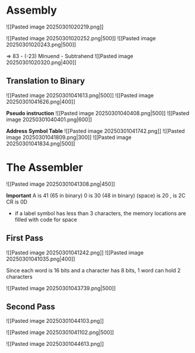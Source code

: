 # Assembly

![[Pasted image 20250301020219.png]]

![[Pasted image 20250301020252.png|500]]
![[Pasted image 20250301020243.png|500]]

=> 83 - (-23)
Minuend - Subtrahend
![[Pasted image 20250301020320.png|400]]
## Translation to Binary

![[Pasted image 20250301041613.png|500]]
![[Pasted image 20250301041626.png|400]]

**Pseudo instruction**
![[Pasted image 20250301040408.png|500]]
![[Pasted image 20250301040401.png|600]]

**Address Symbol Table**
![[Pasted image 20250301041742.png]]
![[Pasted image 20250301041809.png|300]]
![[Pasted image 20250301041834.png|500]]
# The Assembler

![[Pasted image 20250301041308.png|450]]

**Important**
A is 41 (65 in binary)
0 is 30 (48 in binary)
(space) is 20
, is 2C
CR is 0D

- if a label symbol has less than 3 characters, the memory locations are filled with code for space 
## First Pass
![[Pasted image 20250301041242.png]]
![[Pasted image 20250301041035.png|400]]

Since each word is 16 bits and a character has 8 bits, 1 word can hold 2 characters

![[Pasted image 20250301043739.png|500]]
## Second Pass

![[Pasted image 20250301044103.png]]

![[Pasted image 20250301041102.png|500]]

![[Pasted image 20250301044613.png]]

